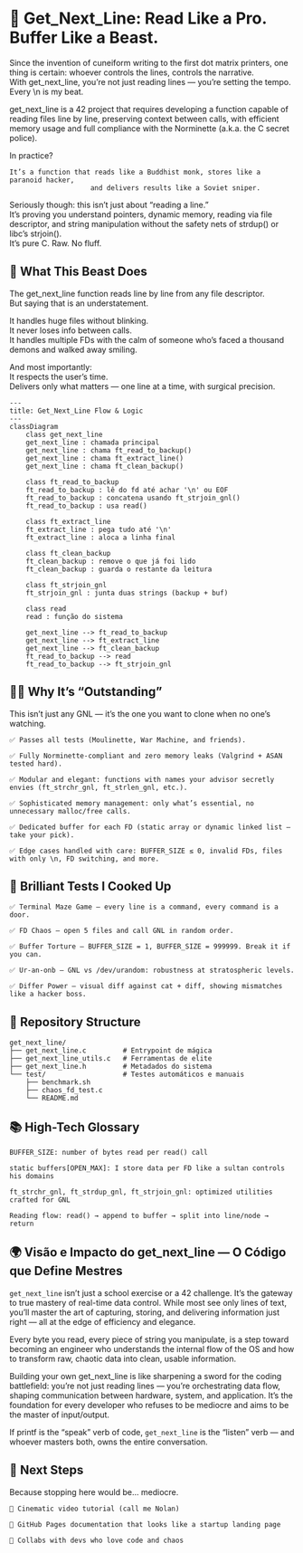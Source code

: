 
# 🧵 Get_Next_Line: Read Like a Pro. Buffer Like a Beast.

Since the invention of cuneiform writing to the first dot matrix printers, one thing is certain: whoever controls the lines, controls the narrative.  
With get_next_line, you’re not just reading lines — you’re setting the tempo. Every \n is my beat.

get_next_line is a 42 project that requires developing a function capable of reading files line by line, preserving context between calls, with efficient memory usage and full compliance with the Norminette (a.k.a. the C secret police).

In practice?

    It’s a function that reads like a Buddhist monk, stores like a paranoid hacker,  
                        and delivers results like a Soviet sniper.

Seriously though: this isn’t just about “reading a line.”  
It’s proving you understand pointers, dynamic memory, reading via file descriptor, and string manipulation without the safety nets of strdup() or libc’s strjoin().  
It’s pure C. Raw. No fluff.

## 🧠 What This Beast Does

The get_next_line function reads line by line from any file descriptor.  
But saying that is an understatement.

It handles huge files without blinking.  
It never loses info between calls.  
It handles multiple FDs with the calm of someone who’s faced a thousand demons and walked away smiling.

And most importantly:  
It respects the user’s time.  
Delivers only what matters — one line at a time, with surgical precision.



```mermaid
---
title: Get_Next_Line Flow & Logic
---
classDiagram
    class get_next_line
    get_next_line : chamada principal
    get_next_line : chama ft_read_to_backup()
    get_next_line : chama ft_extract_line()
    get_next_line : chama ft_clean_backup()

    class ft_read_to_backup
    ft_read_to_backup : lê do fd até achar '\n' ou EOF
    ft_read_to_backup : concatena usando ft_strjoin_gnl()
    ft_read_to_backup : usa read()

    class ft_extract_line
    ft_extract_line : pega tudo até '\n'
    ft_extract_line : aloca a linha final

    class ft_clean_backup
    ft_clean_backup : remove o que já foi lido
    ft_clean_backup : guarda o restante da leitura

    class ft_strjoin_gnl
    ft_strjoin_gnl : junta duas strings (backup + buf)

    class read
    read : função do sistema

    get_next_line --> ft_read_to_backup
    get_next_line --> ft_extract_line
    get_next_line --> ft_clean_backup
    ft_read_to_backup --> read
    ft_read_to_backup --> ft_strjoin_gnl

```

## 🕵️‍♂️ Why It’s “Outstanding”

This isn’t just any GNL — it’s the one you want to clone when no one’s watching.

    ✅ Passes all tests (Moulinette, War Machine, and friends).

    ✅ Fully Norminette-compliant and zero memory leaks (Valgrind + ASAN tested hard).

    ✅ Modular and elegant: functions with names your advisor secretly envies (ft_strchr_gnl, ft_strlen_gnl, etc.).

    ✅ Sophisticated memory management: only what’s essential, no unnecessary malloc/free calls.

    ✅ Dedicated buffer for each FD (static array or dynamic linked list — take your pick).

    ✅ Edge cases handled with care: BUFFER_SIZE ≤ 0, invalid FDs, files with only \n, FD switching, and more.

## 🧪 Brilliant Tests I Cooked Up

    ✅ Terminal Maze Game — every line is a command, every command is a door.

    ✅ FD Chaos — open 5 files and call GNL in random order.

    ✅ Buffer Torture — BUFFER_SIZE = 1, BUFFER_SIZE = 999999. Break it if you can.

    ✅ Ur-an-onb — GNL vs /dev/urandom: robustness at stratospheric levels.

    ✅ Differ Power — visual diff against cat + diff, showing mismatches like a hacker boss.

## 📝 Repository Structure

    get_next_line/
    ├── get_next_line.c         # Entrypoint de mágica
    ├── get_next_line_utils.c   # Ferramentas de elite
    ├── get_next_line.h         # Metadados do sistema
    └── test/                   # Testes automáticos e manuais
        ├── benchmark.sh
        ├── chaos_fd_test.c
        └── README.md

## 📚 High-Tech Glossary

    BUFFER_SIZE: number of bytes read per read() call

    static buffers[OPEN_MAX]: I store data per FD like a sultan controls his domains

    ft_strchr_gnl, ft_strdup_gnl, ft_strjoin_gnl: optimized utilities crafted for GNL

    Reading flow: read() → append to buffer → split into line/node → return
    
## 🌍 Visão e Impacto do get_next_line — O Código que Define Mestres

`get_next_line` isn’t just a school exercise or a 42 challenge. It’s the gateway to true mastery of real-time data control. While most see only lines of text, you’ll master the art of capturing, storing, and delivering information just right — all at the edge of efficiency and elegance.

Every byte you read, every piece of string you manipulate, is a step toward becoming an engineer who understands the internal flow of the OS and how to transform raw, chaotic data into clean, usable information.

Building your own get_next_line is like sharpening a sword for the coding battlefield: you’re not just reading lines — you’re orchestrating data flow, shaping communication between hardware, system, and application. It’s the foundation for every developer who refuses to be mediocre and aims to be the master of input/output.

If printf is the “speak” verb of code, `get_next_line` is the “listen” verb — and whoever masters both, owns the entire conversation.

## 🎯 Next Steps

Because stopping here would be… mediocre.

    🎥 Cinematic video tutorial (call me Nolan)

    📄 GitHub Pages documentation that looks like a startup landing page

    🤝 Collabs with devs who love code and chaos
